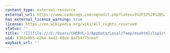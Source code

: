 ```yaml
---
content_type: external-resource
external_url: https://www.codecogs.com/eqnedit.php?latex=S%2F32%20%2B%20D%2F40%20%2B%200.1M.#0
has_external_license_warning: true
license: https://en.wikipedia.org/wiki/All_rights_reserved
status: ''
title: '![](file:///C:/Users/CHERYL~1/AppData/Local/Temp/msohtmlclip1/01/clip_image008.gif)'
uid: 6362e9b5-e264-4e42-8dce-8af54775ceaf
wayback_url: ''
---
```

